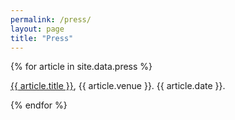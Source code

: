 ```yaml
---
permalink: /press/
layout: page
title: "Press"
---
```


{% for article in site.data.press %}
<p><a href="{{ article.url }}">{{ article.title }}</a>,
{{ article.venue }}.
{{ article.date }}.</p>
{% endfor %}
